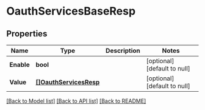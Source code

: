 # OauthServicesBaseResp

## Properties
Name | Type | Description | Notes
------------ | ------------- | ------------- | -------------
**Enable** | **bool** |  | [optional] [default to null]
**Value** | [**[]OauthServicesResp**](OauthServicesResp.md) |  | [optional] [default to null]

[[Back to Model list]](../README.md#documentation-for-models) [[Back to API list]](../README.md#documentation-for-api-endpoints) [[Back to README]](../README.md)


